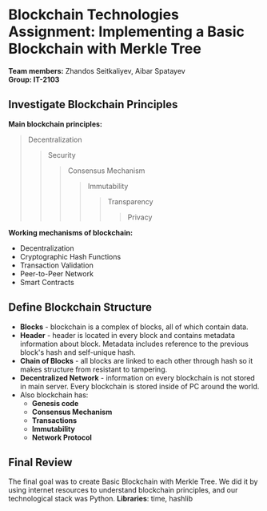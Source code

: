 # Blockchain Technologies Assignment: Implementing a Basic Blockchain with Merkle Tree
**Team members:** Zhandos Seitkaliyev, Aibar Spatayev <br>
**Group: IT-2103**
## Investigate Blockchain Principles ##
**Main blockchain principles:**      
>Decentralization 
>>Security
>>>Consensus Mechanism
>>>>Immutability
>>>>>Transparency
>>>>>>Privacy

**Working mechanisms of blockchain:**
* Decentralization
* Cryptographic Hash Functions
* Transaction Validation
* Peer-to-Peer Network
* Smart Contracts

## Define Blockchain Structure ##
* **Blocks** - blockchain is a complex of blocks, all of which contain data.
* **Header** - header is located in every block and contains metadata information about block. Metadata includes reference to the previous block's hash and self-unique hash.
* **Chain of Blocks** - all blocks are linked to each other through hash so it makes structure from resistant to tampering.
* **Decentralized Network** - information on every blockchain is not stored in main server. Every blockchain is stored inside of PC around the world.
* Also blockchain has: 
  * **Genesis code**
  * **Consensus Mechanism**
  * **Transactions**
  * **Immutability**
  * **Network Protocol**

## Final Review ##
The final goal was to create Basic Blockchain with Merkle Tree. 
We did it by using internet resources to understand blockchain principles, and our technological stack was Python.
**Libraries**: time, hashlib 

  
